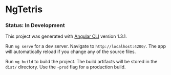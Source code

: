 # NgTetris

### Status: In Development

This project was generated with [Angular CLI](https://github.com/angular/angular-cli) version 1.3.1.

Run `ng serve` for a dev server. Navigate to `http://localhost:4200/`. The app will automatically reload if you change any of the source files.

Run `ng build` to build the project. The build artifacts will be stored in the `dist/` directory. Use the `-prod` flag for a production build.
